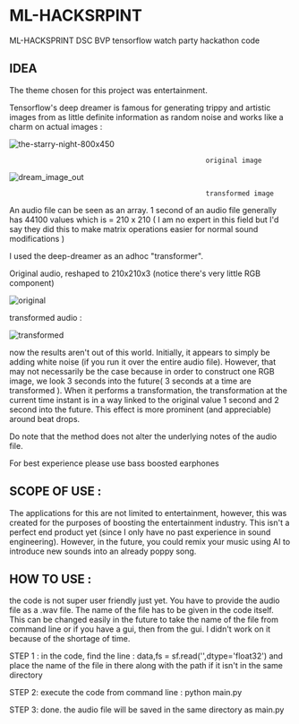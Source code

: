 # ML-HACKSRPINT
ML-HACKSPRINT DSC BVP tensorflow watch party hackathon code

## IDEA 
The theme chosen for this project was entertainment. 

Tensorflow's deep dreamer is famous for generating trippy and artistic images from as little definite information as random noise and works like a charm on actual images : 

![the-starry-night-800x450](https://user-images.githubusercontent.com/24889667/54002515-d9f16b00-4174-11e9-951f-5cad45c6fd85.jpg)

                                                     original image 

![dream_image_out](https://user-images.githubusercontent.com/24889667/54002526-e4ac0000-4174-11e9-8dac-bdd391860df3.jpg)

                                                     transformed image 

An audio file can be seen as an array. 1 second of an audio file generally has 44100 values which is = 210 x 210 ( I am no expert in this field but I'd say they did this to make matrix operations easier for normal sound modifications )

I used the deep-dreamer as an adhoc "transformer". 

Original audio, reshaped to 210x210x3 (notice there's very little RGB component)

![original](https://user-images.githubusercontent.com/24889667/54002272-fd67e600-4173-11e9-9990-bac587a9e047.jpg)

transformed audio : 

![transformed](https://user-images.githubusercontent.com/24889667/54002274-02c53080-4174-11e9-95cb-f5cc79db16a3.jpg)

now the results aren't out of this world. Initially, it appears to simply be adding white noise (if you run it over the entire audio file). However, that may not necessarily be the case because in order to construct one RGB image, we look 3 seconds into the future( 3 seconds at a time are transformed ). When it performs a transformation, the transformation at the current time instant is in a way linked to the original value 1 second and 2 second into the future. This effect is more prominent (and appreciable) around beat drops. 

Do note that the method does not alter the underlying notes of the audio file.

For best experience please use bass boosted earphones

## SCOPE OF USE : 
The applications for this are not limited to entertainment, however, this was created for the purposes of boosting the entertainment industry. This isn't a perfect end product yet (since I only have no past experience in sound engineering). However, in the future, you could remix your music using AI to introduce new sounds into an already poppy song.  

## HOW TO USE :
the code is not super user friendly just yet. You have to provide the audio file as a .wav file. The name of the file has to be given in the code itself. This can be changed easily in the future to take the name of the file from command line or if you have a gui, then from the gui. I didn't work on it because of the shortage of time.

STEP 1 : 
in the code, find the line :
data,fs = sf.read('',dtype='float32')
and place the name of the file in there along with the path if it isn't in the same directory

STEP 2: 
execute the code from command line :
python main.py

STEP 3:
done. the audio file will be saved in the same directory as main.py


